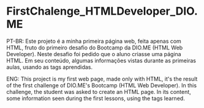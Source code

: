# FirstChalenge_HTMLDeveloper_DIO.ME

PT-BR:
Este projeto é a minha primeira página web, feita apenas com HTML, fruto do primeiro desafio do Bootcamp da DIO.ME (HTML Web Developer). Neste desafio foi pedido que o aluno criasse uma página HTML. Em seu conteúdo, algumas informações vistas durante as primeiras aulas, usando as tags aprendidas.

ENG:
This project is my first web page, made only with HTML, it's the result of the first challenge of DIO.ME's Bootcamp (HTML Web Developer). In this challenge, the student was asked to create an HTML page. In its content, some information seen during the first lessons, using the tags learned.
